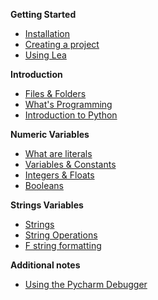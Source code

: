 **Getting Started**

- [Installation](Notes/getting-started/01_personal_computer_installation/01_personal_computer_installation.md)
- [Creating a project](Notes/getting-started/02_create_project/02_create_project.md)
- [Using Lea](Notes/getting-started/03_lea/03_lea.md)

**Introduction**

- [Files & Folders](Notes/introduction/01_file_manipulation/01_file_manipulation.md)
- [What's Programming](Notes/introduction/02_what_is_programming/02_what_is_programming.md)
- [Introduction to Python](Notes/introduction/03_introduction_to_Python/03_introduction_to_Python.md)

**Numeric Variables**

- [What are literals](Notes/04_intro_literals.md)
- [Variables & Constants](Notes/08_variables.md)
- [Integers & Floats](Notes/05_integers_floats.md)
- [Booleans](Notes/07_booleans.md)

**Strings Variables**

- [Strings](Notes/06_1_strings.md)
- [String Operations](Notes/06_1_2_strings_operations.md)
- [F string formatting](Notes/06_2_f_strings.md)

<!--
**Operators**


- [Arithmetic Operators](Notes/10_arithmetic_operatos.md)
- [Assignment Operators](Notes/11_assignment_operators.md)
- [Comparison Operators](Notes/12_comparison_operators.md)
- [Logical Operators](Notes/13_logical_operators.md)

**Turtle Graphics**

- [Intro to turtle](Notes/09_1_turtle_graphics.md)
- [Draw a house](Notes/09_2_draw_house.md)

**Statements**

- [If statement](Notes/26_conditions_if.md)
- [If/Else statement](/Notes/27_conditions_if_else.md)
- [For loop](Notes/23_1_for_loop)

**Functions**

- [What are functions](https://john-abbott-college.github.io/SN1-Notes/Notes/16_1_functions_cartoon.pdf)
- [Math Functions](Notes/17_functions_math_module.md)
- [Basic I/O Functions](Notes/18_functions_print_input.md)
- [User defined functions](Notes/19_user_defined_functions.md)

**Lists**

- [List introduction](Notes/28_1_lists.md)
- [Looping over lists](Notes/28_2_lists.md)

-->

**Additional notes**

- [Using the Pycharm Debugger](/Notes/pycharm/debugger.md)
<!--
- [List Comprehensions](Notes/23_3_for_loop_list_comprehension.md)
- [List in action](Notes/28_3_lists.md)
-->

<!--

**Files**

- [Reading/Writing Files](Notes/35_reading_files.md)

**Scientific modules**

- [Installing modules](Notes/33_1_matplotlib_and_numpy.md)
- [Intro to Numpy](Notes/33_2_numpy.md) -->

<!--
**Python Data Types**

- [Type Hinting](Notes/20_functions_type_hint.md)

- [Scopes](Notes/21_functions_and_scopes.md)

- [What are literals](Notes/04_intro_literals.md)
- [Booleans](Notes/07_booleans.md)

**Lists**

- [List in action](Notes/28_3_lists.md)

**Math To Python**

- [Accumulators & Series](Notes/31_accumulator_pattern.md)
- [Formula Translator](Notes/32_from_math_to_python.md)

 -->
